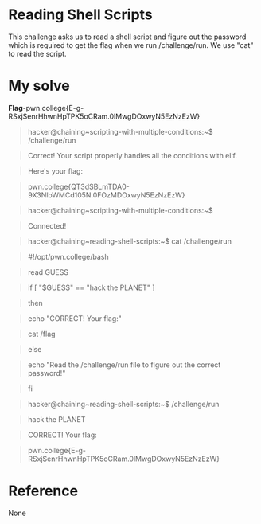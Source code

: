 # Reading Shell Scripts
This challenge asks us to read a  shell script and figure out the password which is required to get the flag when we run /challenge/run. We use "cat" to read the script.
# My solve
**Flag**-pwn.college{E-g-RSxjSenrHhwnHpTPK5oCRam.0lMwgDOxwyN5EzNzEzW}

>hacker@chaining~scripting-with-multiple-conditions:~$ /challenge/run

>Correct! Your script properly handles all the conditions with elif.

>Here's your flag:

>pwn.college{QT3dSBLmTDA0-9X3NlbWMCd105N.0FOzMDOxwyN5EzNzEzW}

>hacker@chaining~scripting-with-multiple-conditions:~$

>Connected!

>hacker@chaining~reading-shell-scripts:~$ cat /challenge/run

>#!/opt/pwn.college/bash


>read GUESS

>if [ "$GUESS" == "hack the PLANET" ]

>then

>    echo "CORRECT! Your flag:"
        
>    cat /flag

>else

>    echo "Read the /challenge/run file to figure out the correct password!"

>fi

>hacker@chaining~reading-shell-scripts:~$ /challenge/run

>hack the PLANET

>CORRECT! Your flag:

>pwn.college{E-g-RSxjSenrHhwnHpTPK5oCRam.0lMwgDOxwyN5EzNzEzW}

# Reference
None
